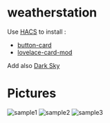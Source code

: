 # weatherstation


Use [HACS](https://github.com/hacs/integration) to install :
- [button-card](https://github.com/custom-cards/button-card)
- [lovelace-card-mod](https://github.com/thomasloven/lovelace-card-mod)

Add also [Dark Sky](https://www.home-assistant.io/integrations/darksky/)


# Pictures

![sample1](https://i.ibb.co/Vt513KK/1.jpg)
![sample2](https://i.ibb.co/RHKhkRD/2.jpg)
![sample3](https://i.ibb.co/fk6wSv8/3.jpg)
